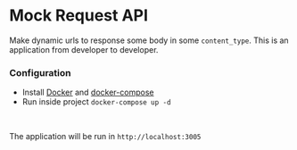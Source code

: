 # Mock Request API

Make dynamic urls to response some body in some `content_type`. This is an application from developer to developer.<br>


### Configuration

- Install [Docker](https://www.docker.com/#)  and [docker-compose](https://docs.docker.com/compose/install/)
- Run inside project `docker-compose up -d`

<br>

The application will be run in `http://localhost:3005`

  
